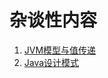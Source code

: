 # 杂谈性内容

1. [JVM模型与值传递](https://segmentfault.com/a/1190000016773324)
2. [Java设计模式](https://segmentfault.com/a/1190000042236522)
